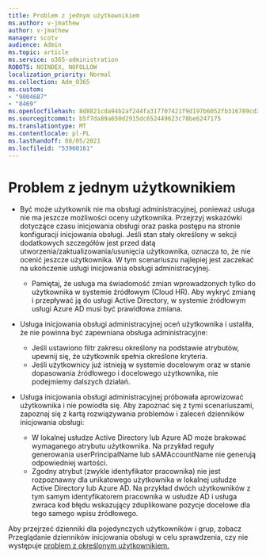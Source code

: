 ```yaml
---
title: Problem z jednym użytkownikiem
ms.author: v-jmathew
author: v-jmathew
manager: scotv
audience: Admin
ms.topic: article
ms.service: o365-administration
ROBOTS: NOINDEX, NOFOLLOW
localization_priority: Normal
ms.collection: Adm_O365
ms.custom:
- "9004687"
- "8469"
ms.openlocfilehash: 8d8821cda94b2af244fa317707421f9d197b6052fb316789cd286ea8b4adf19e
ms.sourcegitcommit: b5f7da89a650d2915dc652449623c78be6247175
ms.translationtype: MT
ms.contentlocale: pl-PL
ms.lasthandoff: 08/05/2021
ms.locfileid: "53960161"
---
```

# <a name="problem-with-single-user"></a>Problem z jednym użytkownikiem

- Być może użytkownik nie ma obsługi administracyjnej, ponieważ usługa nie ma jeszcze możliwości oceny użytkownika. Przejrzyj wskazówki dotyczące czasu inicjowania obsługi oraz paska postępu na stronie konfiguracji inicjowania obsługi. Jeśli stan stały określony w sekcji dodatkowych szczegółów jest przed datą utworzenia/zaktualizowania/usunięcia użytkownika, oznacza to, że nie ocenić jeszcze użytkownika. W tym scenariuszu najlepiej jest zaczekać na ukończenie usługi inicjowania obsługi administracyjnej.

  - Pamiętaj, że usługa ma świadomość zmian wprowadzonych tylko do użytkownika w systemie źródłowym (Cloud HR). Aby wykryć zmianę i przepływać ją do usługi Active Directory, w systemie źródłowym usługi Azure AD musi być prawidłowa zmiana.
- Usługa inicjowania obsługi administracyjnej oceń użytkownika i ustaliła, że nie powinna być zapewniana obsługa administracyjne:
  - Jeśli ustawiono filtr zakresu określony na podstawie atrybutów, upewnij się, że użytkownik spełnia określone kryteria.
  - Jeśli użytkownicy już istnieją w systemie docelowym oraz w stanie dopasowania źródłowego i docelowego użytkownika, nie podejmiemy dalszych działań.
- Usługa inicjowania obsługi administracyjnej próbowała aprowizować użytkownika i nie powiodła się. Aby zapoznać się z tymi scenariuszami, zapoznaj się z kartą rozwiązywania problemów i zaleceń dzienników inicjowania obsługi:
  - W lokalnej usłudze Active Directory lub Azure AD może brakować wymaganego atrybutu użytkownika. Na przykład reguły generowania userPrincipalName lub sAMAccountName nie generują odpowiedniej wartości.
  - Zgodny atrybut (zwykle identyfikator pracownika) nie jest rozpoznawny dla unikatowego użytkownika w lokalnej usłudze Active Directory lub Azure AD. Na przykład dwóch użytkowników z tym samym identyfikatorem pracownika w usłudze AD i usługa zwraca kod błędu wskazujący zduplikowane pozycje docelowe dla tego samego wpisu źródłowego.

Aby przejrzeć dzienniki dla pojedynczych użytkowników i grup, zobacz Przeglądanie dzienników inicjowania obsługi w celu sprawdzenia, czy nie występuje [problem z określonym użytkownikiem.](https://docs.microsoft.com/azure/active-directory/reports-monitoring/concept-provisioning-logs)
